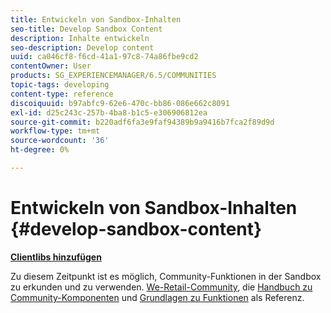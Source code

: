```yaml
---
title: Entwickeln von Sandbox-Inhalten
seo-title: Develop Sandbox Content
description: Inhalte entwickeln
seo-description: Develop content
uuid: ca046cf8-f6cd-41a1-97c8-74a86fbe9cd2
contentOwner: User
products: SG_EXPERIENCEMANAGER/6.5/COMMUNITIES
topic-tags: developing
content-type: reference
discoiquuid: b97abfc9-62e6-470c-bb86-086e662c8091
exl-id: d25c243c-257b-4ba8-b1c5-e306906812ea
source-git-commit: b220adf6fa3e9faf94389b9a9416b7fca2f89d9d
workflow-type: tm+mt
source-wordcount: '36'
ht-degree: 0%

---
```


# Entwickeln von Sandbox-Inhalten  {#develop-sandbox-content}

**[Clientlibs hinzufügen](add-clientlibs.md)**

Zu diesem Zeitpunkt ist es möglich, Community-Funktionen in der Sandbox zu erkunden und zu verwenden. [We-Retail-Community](../../help/sites-developing/we-retail.md), die [Handbuch zu Community-Komponenten](components-guide.md) und [Grundlagen zu Funktionen](essentials.md) als Referenz.
